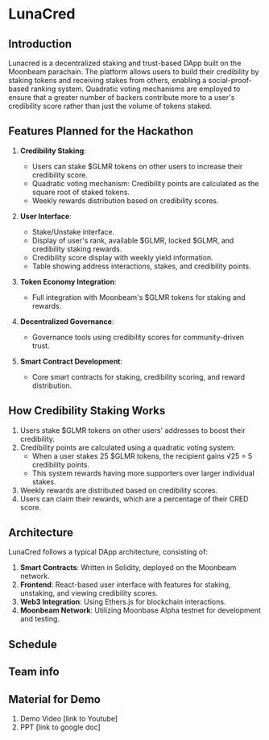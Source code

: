 # LunaCred

## Introduction

Lunacred is a decentralized staking and trust-based DApp built on the Moonbeam parachain. The platform allows users to build their credibility by staking tokens and receiving stakes from others, enabling a social-proof-based ranking system. Quadratic voting mechanisms are employed to ensure that a greater number of backers contribute more to a user's credibility score rather than just the volume of tokens staked.

## Features Planned for the Hackathon

1. **Credibility Staking**:

   - Users can stake $GLMR tokens on other users to increase their credibility score.
   - Quadratic voting mechanism: Credibility points are calculated as the square root of staked tokens.
   - Weekly rewards distribution based on credibility scores.

2. **User Interface**:

   - Stake/Unstake interface.
   - Display of user's rank, available $GLMR, locked $GLMR, and credibility staking rewards.
   - Credibility score display with weekly yield information.
   - Table showing address interactions, stakes, and credibility points.

3. **Token Economy Integration**:

   - Full integration with Moonbeam's $GLMR tokens for staking and rewards.

4. **Decentralized Governance**:

   - Governance tools using credibility scores for community-driven trust.

5. **Smart Contract Development**:
   - Core smart contracts for staking, credibility scoring, and reward distribution.

## How Credibility Staking Works

1. Users stake $GLMR tokens on other users' addresses to boost their credibility.
2. Credibility points are calculated using a quadratic voting system:
   - When a user stakes 25 $GLMR tokens, the recipient gains √25 = 5 credibility points.
   - This system rewards having more supporters over larger individual stakes.
3. Weekly rewards are distributed based on credibility scores.
4. Users can claim their rewards, which are a percentage of their CRED score.

## Architecture

LunaCred follows a typical DApp architecture, consisting of:

1. **Smart Contracts**: Written in Solidity, deployed on the Moonbeam network.
2. **Frontend**: React-based user interface with features for staking, unstaking, and viewing credibility scores.
3. **Web3 Integration**: Using Ethers.js for blockchain interactions.
4. **Moonbeam Network**: Utilizing Moonbase Alpha testnet for development and testing.

## Schedule

## Team info

## Material for Demo

1. Demo Video [link to Youtube]
2. PPT [link to google doc]
